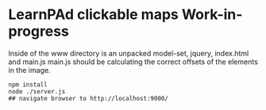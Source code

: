 # LearnPAd clickable maps Work-in-progress

Inside of the www directory is an unpacked model-set, jquery, index.html and main.js
main.js should be calculating the correct offsets of the elements in the image.

    npm install
    node ./server.js
    ## navigate browser to http://localhost:9000/
